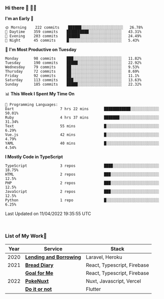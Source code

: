 ### Hi there 👋 🧑‍💻



<!--START_SECTION:waka-->
**I'm an Early 🐤** 

```text
🌞 Morning    222 commits    ██████░░░░░░░░░░░░░░░░░░░   26.78% 
🌆 Daytime    359 commits    ██████████░░░░░░░░░░░░░░░   43.31% 
🌃 Evening    203 commits    ██████░░░░░░░░░░░░░░░░░░░   24.49% 
🌙 Night      45 commits     █░░░░░░░░░░░░░░░░░░░░░░░░   5.43%

```
📅 **I'm Most Productive on Tuesday** 

```text
Monday       98 commits     ███░░░░░░░░░░░░░░░░░░░░░░   11.82% 
Tuesday      190 commits    █████░░░░░░░░░░░░░░░░░░░░   22.92% 
Wednesday    79 commits     ██░░░░░░░░░░░░░░░░░░░░░░░   9.53% 
Thursday     72 commits     ██░░░░░░░░░░░░░░░░░░░░░░░   8.69% 
Friday       92 commits     ██░░░░░░░░░░░░░░░░░░░░░░░   11.1% 
Saturday     113 commits    ███░░░░░░░░░░░░░░░░░░░░░░   13.63% 
Sunday       185 commits    █████░░░░░░░░░░░░░░░░░░░░   22.32%

```


📊 **This Week I Spent My Time On** 

```text
💬 Programming Languages: 
Dart                     7 hrs 22 mins       ████████████░░░░░░░░░░░░░   50.01% 
Ruby                     4 hrs 37 mins       ███████░░░░░░░░░░░░░░░░░░   31.34% 
Text                     55 mins             █░░░░░░░░░░░░░░░░░░░░░░░░   6.29% 
Vue.js                   42 mins             █░░░░░░░░░░░░░░░░░░░░░░░░   4.79% 
YAML                     40 mins             █░░░░░░░░░░░░░░░░░░░░░░░░   4.54%

```

**I Mostly Code in TypeScript** 

```text
TypeScript               3 repos             ████░░░░░░░░░░░░░░░░░░░░░   18.75% 
HTML                     2 repos             ███░░░░░░░░░░░░░░░░░░░░░░   12.5% 
PHP                      2 repos             ███░░░░░░░░░░░░░░░░░░░░░░   12.5% 
JavaScript               2 repos             ███░░░░░░░░░░░░░░░░░░░░░░   12.5% 
Python                   1 repo              █░░░░░░░░░░░░░░░░░░░░░░░░   6.25%

```



 Last Updated on 11/04/2022 19:35:55 UTC
<!--END_SECTION:waka-->


<br />

### List of My Work🚀

| Year | Service | Stack |
|--|--|--|
| 2020 | [**Lending and Borrowing**](https://lending-and-borrowing.herokuapp.com/) | Laravel, Heroku |
| 2021 | [**Bread Diary**](https://bread-diary-web.web.app/) | React, Typescript, Firebase |
|  | [**Goal for Me**](https://goal-for-me.web.app/) | React, Typescript, Firebase |
| 2022 | [**PokeNuxt**](https://pokenuxt.vercel.app/) | Nuxt, Javascript, Vercel |
|  | [**Do it or not**](https://apps.apple.com/jp/app/do-it-or-not/id1613818865) | Flutter |